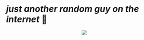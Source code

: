# **_just another random guy on the internet_ 🥀**

<div align="center">
<img src="https://github-readme-stats.vercel.app/api/top-langs?username=maazinalthaf&theme=tokyonight">
</div>

